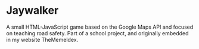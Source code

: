 # Jaywalker
A small HTML-JavaScript game based on the Google Maps API and focused on teaching road safety. Part of a school project, and originally embedded in my website TheMemeldex.

